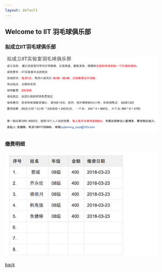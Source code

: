 ```yaml
---
layout: default
---
```


## Welcome to  IIT 羽毛球俱乐部

### [](#header-1) 拟成立IIT羽毛球俱乐部

![](IIT-club-big.jpg)

### [](#header-1) 缴费明细
![](money-pay.jpg)


[back](./)
